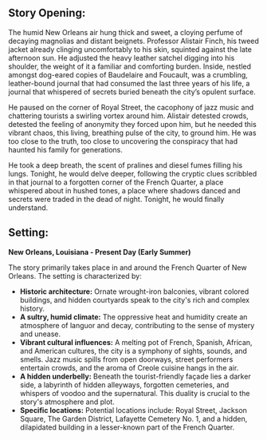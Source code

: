 ## Story Opening:

The humid New Orleans air hung thick and sweet, a cloying perfume of decaying magnolias and distant beignets. Professor Alistair Finch, his tweed jacket already clinging uncomfortably to his skin, squinted against the late afternoon sun. He adjusted the heavy leather satchel digging into his shoulder, the weight of it a familiar and comforting burden. Inside, nestled amongst dog-eared copies of Baudelaire and Foucault, was a crumbling, leather-bound journal that had consumed the last three years of his life, a journal that whispered of secrets buried beneath the city’s opulent surface.

He paused on the corner of Royal Street, the cacophony of jazz music and chattering tourists a swirling vortex around him. Alistair detested crowds, detested the feeling of anonymity they forced upon him, but he needed this vibrant chaos, this living, breathing pulse of the city, to ground him. He was too close to the truth, too close to uncovering the conspiracy that had haunted his family for generations.

He took a deep breath, the scent of pralines and diesel fumes filling his lungs. Tonight, he would delve deeper, following the cryptic clues scribbled in that journal to a forgotten corner of the French Quarter, a place whispered about in hushed tones, a place where shadows danced and secrets were traded in the dead of night. Tonight, he would finally understand.

## Setting:

**New Orleans, Louisiana - Present Day (Early Summer)**

The story primarily takes place in and around the French Quarter of New Orleans. The setting is characterized by:

*   **Historic architecture:** Ornate wrought-iron balconies, vibrant colored buildings, and hidden courtyards speak to the city's rich and complex history.
*   **A sultry, humid climate:** The oppressive heat and humidity create an atmosphere of languor and decay, contributing to the sense of mystery and unease.
*   **Vibrant cultural influences:** A melting pot of French, Spanish, African, and American cultures, the city is a symphony of sights, sounds, and smells. Jazz music spills from open doorways, street performers entertain crowds, and the aroma of Creole cuisine hangs in the air.
*   **A hidden underbelly:** Beneath the tourist-friendly façade lies a darker side, a labyrinth of hidden alleyways, forgotten cemeteries, and whispers of voodoo and the supernatural. This duality is crucial to the story's atmosphere and plot.
*   **Specific locations:** Potential locations include: Royal Street, Jackson Square, The Garden District, Lafayette Cemetery No. 1, and a hidden, dilapidated building in a lesser-known part of the French Quarter.
